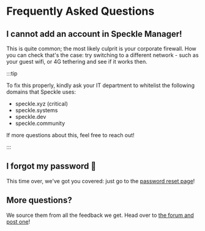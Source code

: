 # Frequently Asked Questions

## I cannot add an account in Speckle Manager!

This is quite common; the most likely culprit is your corporate firewall. How you can check that's the case: try switching to a different network - such as your guest wifi, or 4G tethering and see if it works then.

:::tip 

To fix this properly, kindly ask your IT department to whitelist the following domains that Speckle uses: 

- speckle.xyz (critical)
- speckle.systems
- speckle.dev
- speckle.community

If more questions about this, feel free to reach out!

:::

## I forgot my password 🤔

This time over, we've got you covered: just go to the [password reset page](https://speckle.xyz/authn/resetpassword)!

## More questions? 

We source them from all the feedback we get. Head over to [the forum and post one](https://speckle.community)!  